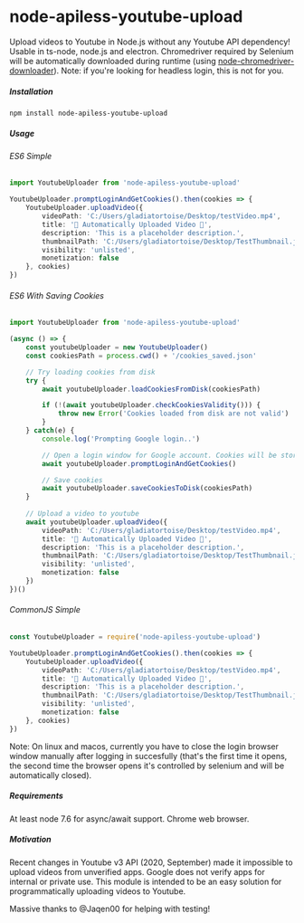 # node-apiless-youtube-upload
Upload videos to Youtube in Node.js without any Youtube API dependency! Usable in ts-node, node.js and electron. Chromedriver required by Selenium will be automatically downloaded during runtime (using [node-chromedriver-downloader](https://github.com/gladiatortoise/node-chromedriver-downloader)). Note: if you're looking for headless login, this is not for you.

##### Installation
    npm install node-apiless-youtube-upload

##### Usage

###### ES6 Simple
```typescript
import YoutubeUploader from 'node-apiless-youtube-upload'

YoutubeUploader.promptLoginAndGetCookies().then(cookies => {
    YoutubeUploader.uploadVideo({
        videoPath: 'C:/Users/gladiatortoise/Desktop/testVideo.mp4',
        title: '📡 Automatically Uploaded Video 📡',
        description: 'This is a placeholder description.',
        thumbnailPath: 'C:/Users/gladiatortoise/Desktop/TestThumbnail.jpg',
        visibility: 'unlisted',
        monetization: false
    }, cookies)
})
```

###### ES6 With Saving Cookies
```typescript
import YoutubeUploader from 'node-apiless-youtube-upload'

(async () => {
    const youtubeUploader = new YoutubeUploader()
    const cookiesPath = process.cwd() + '/cookies_saved.json'

    // Try loading cookies from disk
    try {
        await youtubeUploader.loadCookiesFromDisk(cookiesPath)

        if (!(await youtubeUploader.checkCookiesValidity())) {
            throw new Error('Cookies loaded from disk are not valid')
        }
    } catch(e) {
        console.log('Prompting Google login..')

        // Open a login window for Google account. Cookies will be stored in the youtubeUploader instance
        await youtubeUploader.promptLoginAndGetCookies()

        // Save cookies
        await youtubeUploader.saveCookiesToDisk(cookiesPath)
    }
    
    // Upload a video to youtube
    await youtubeUploader.uploadVideo({
        videoPath: 'C:/Users/gladiatortoise/Desktop/testVideo.mp4',
        title: '📡 Automatically Uploaded Video 📡',
        description: 'This is a placeholder description.',
        thumbnailPath: 'C:/Users/gladiatortoise/Desktop/TestThumbnail.jpg',
        visibility: 'unlisted',
        monetization: false
    })
})()
```

###### CommonJS Simple
```typescript
const YoutubeUploader = require('node-apiless-youtube-upload')

YoutubeUploader.promptLoginAndGetCookies().then(cookies => {
    YoutubeUploader.uploadVideo({
        videoPath: 'C:/Users/gladiatortoise/Desktop/testVideo.mp4',
        title: '📡 Automatically Uploaded Video 📡',
        description: 'This is a placeholder description.',
        thumbnailPath: 'C:/Users/gladiatortoise/Desktop/TestThumbnail.jpg',
        visibility: 'unlisted',
        monetization: false
    }, cookies)
})
```

Note: On linux and macos, currently you have to close the login browser window manually after logging in succesfully (that's the first time it opens, the second time the browser opens it's controlled by selenium and will be automatically closed). 

##### Requirements
At least node 7.6 for async/await support. Chrome web browser.

##### Motivation
Recent changes in Youtube v3 API (2020, September) made it impossible to upload videos from unverified apps. Google does not verify apps for internal or private use. This module is intended to be an easy solution for programmatically uploading videos to Youtube.

Massive thanks to @Jaqen00 for helping with testing!
